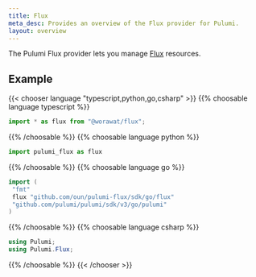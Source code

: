 ```yaml
---
title: Flux
meta_desc: Provides an overview of the Flux provider for Pulumi.
layout: overview
---
```


The Pulumi Flux provider lets you manage [Flux](https://fluxcd.io/) resources.

## Example

{{< chooser language "typescript,python,go,csharp" >}}
{{% choosable language typescript %}}

```typescript
import * as flux from "@worawat/flux";
```

{{% /choosable %}}
{{% choosable language python %}}

```python
import pulumi_flux as flux
```

{{% /choosable %}}
{{% choosable language go %}}

```go
import (
 "fmt"
 flux "github.com/oun/pulumi-flux/sdk/go/flux"
 "github.com/pulumi/pulumi/sdk/v3/go/pulumi"
)
```

{{% /choosable %}}
{{% choosable language csharp %}}

```csharp
using Pulumi;
using Pulumi.Flux;

```

{{% /choosable %}}
{{< /chooser >}}

